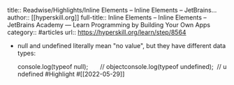 title:: Readwise/Highlights/Inline Elements – Inline Elements – JetBrains...
author:: [[hyperskill.org]]
full-title:: Inline Elements – Inline Elements – JetBrains Academy — Learn Programming by Building Your Own Apps
category:: #articles
url:: https://hyperskill.org/learn/step/8564

- null and undefined literally mean "no value",  but they have different data types:
  
  console.log(typeof null);       // objectconsole.log(typeof undefined);  // undefined #Highlight #[[2022-05-29]]